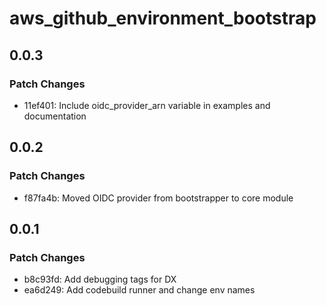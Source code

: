 # aws_github_environment_bootstrap

## 0.0.3

### Patch Changes

- 11ef401: Include oidc_provider_arn variable in examples and documentation

## 0.0.2

### Patch Changes

- f87fa4b: Moved OIDC provider from bootstrapper to core module

## 0.0.1

### Patch Changes

- b8c93fd: Add debugging tags for DX
- ea6d249: Add codebuild runner and change env names
